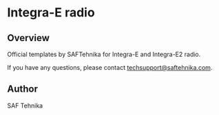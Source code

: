 # Integra-E radio

## Overview

Official templates by SAFTehnika for Integra-E and Integra-E2 radio.

 
If you have any questions, please contact techsupport@saftehnika.com.

## Author

SAF Tehnika
